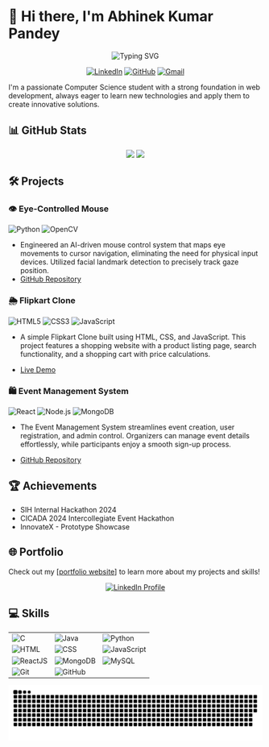 # 👋 Hi there, I'm Abhinek Kumar Pandey

<div align="center">
  <img src="https://readme-typing-svg.herokuapp.com?font=Fira+Code&duration=3000&pause=1000&color=4361EE&center=true&vCenter=true&width=435&lines=Computer+Science+Student;Web+Developer;Problem+Solver;Tech+Enthusiast" alt="Typing SVG" />
  
  <br>
  
  [![LinkedIn](https://img.shields.io/badge/LinkedIn-0077B5?style=for-the-badge&logo=linkedin&logoColor=white)](https://www.linkedin.com/in/abhinek-kumar-pandey-bb8821248/)
  [![GitHub](https://img.shields.io/badge/GitHub-100000?style=for-the-badge&logo=github&logoColor=white)](https://github.com/Abhinek8987)
  [![Gmail](https://img.shields.io/badge/Gmail-D14836?style=for-the-badge&logo=gmail&logoColor=white)](mailto:kumar12345abhinek@gmail.com)
</div>

I'm a passionate Computer Science student with a strong foundation in web development, always eager to learn new technologies and apply them to create innovative solutions.

## 📊 GitHub Stats

<div align="center">
  <img height="180em" src="https://github-readme-stats.vercel.app/api?username=Abhinek8987&show_icons=true&theme=tokyonight&include_all_commits=true&count_private=true"/>
  <img height="180em" src="https://github-readme-stats.vercel.app/api/top-langs/?username=Abhinek8987&layout=compact&langs_count=7&theme=tokyonight"/>
</div>


## 🛠️ Projects

### 👁️ Eye-Controlled Mouse
![Python](https://img.shields.io/badge/Python-3776AB?style=for-the-badge&logo=python&logoColor=white)
![OpenCV](https://img.shields.io/badge/OpenCV-5C3EE8?style=for-the-badge&logo=opencv&logoColor=white)

- Engineered an AI-driven mouse control system that maps eye movements to cursor navigation, eliminating the need for physical input devices. Utilized facial landmark detection to precisely track gaze position.
- [GitHub Repository](https://github.com/Abhinek8987/Eye-Controlled-Mouse)

### 🌦️ Flipkart Clone
![HTML5](https://img.shields.io/badge/HTML5-E34F26?style=for-the-badge&logo=html5&logoColor=white)
![CSS3](https://img.shields.io/badge/CSS3-1572B6?style=for-the-badge&logo=css3&logoColor=white)
![JavaScript](https://img.shields.io/badge/JavaScript-F7DF1E?style=for-the-badge&logo=javascript&logoColor=black)

- A simple Flipkart Clone built using HTML, CSS, and JavaScript. This project features a shopping website with a product listing page, search functionality, and a shopping cart with price calculations.

- [Live Demo](https://abhinek8987.github.io/Flipkart_Clone/)

### 🛍️ Event Management System
![React](https://img.shields.io/badge/React-20232A?style=for-the-badge&logo=react&logoColor=61DAFB)
![Node.js](https://img.shields.io/badge/Node.js-43853D?style=for-the-badge&logo=node.js&logoColor=white)
![MongoDB](https://img.shields.io/badge/MongoDB-4EA94B?style=for-the-badge&logo=mongodb&logoColor=white)

- The Event Management System streamlines event creation, user registration, and admin control. Organizers can manage event details effortlessly, while participants enjoy a smooth sign-up process.

- [GitHub Repository](https://github.com/Abhinek8987/E-Commerce)

## 🏆 Achievements

- SIH Internal Hackathon 2024
- CICADA 2024 Intercollegiate Event Hackathon
- InnovateX - Prototype Showcase

## 🌐 Portfolio

Check out my [[portfolio website](https://abhinek8987.github.io/Portfolio/)] to learn more about my projects and skills!

<div align="center">
  <a href="https://www.linkedin.com/in/abhinek-kumar-pandey-bb8821248/" target="_blank">
    <img src="https://img.shields.io/badge/View%20LinkedIn%20Profile-0e75b6?style=flat&logo=linkedin&logoColor=white" alt="LinkedIn Profile" />
  </a>
</div>

## 💻 Skills

<div align="center">
  <table>
    <tr>
      <td><img src="https://img.shields.io/badge/C-A8B9CC?style=for-the-badge&logo=c&logoColor=white" alt="C"/></td>
      <td><img src="https://img.shields.io/badge/Java-007396?style=for-the-badge&logo=openjdk&logoColor=white" alt="Java"/></td>
      <td><img src="https://img.shields.io/badge/Python-3776AB?style=for-the-badge&logo=python&logoColor=white" alt="Python"/></td>
    </tr>
    <tr>
       <td><img src="https://img.shields.io/badge/HTML-E34F26?style=for-the-badge&logo=html5&logoColor=white" alt="HTML"/></td>
      <td><img src="https://img.shields.io/badge/CSS-1572B6?style=for-the-badge&logo=css3&logoColor=white" alt="CSS"/></td>
      <td><img src="https://img.shields.io/badge/JavaScript-F7DF1E?style=for-the-badge&logo=javascript&logoColor=black" alt="JavaScript"/></td>
    </tr>
    <tr>
      <td><img src="https://img.shields.io/badge/React-20232A?style=for-the-badge&logo=react&logoColor=61DAFB" alt="ReactJS"/></td>
      <td><img src="https://img.shields.io/badge/MongoDB-4EA94B?style=for-the-badge&logo=mongodb&logoColor=white" alt="MongoDB"/></td>
      <td><img src="https://img.shields.io/badge/MySQL-4479A1?style=for-the-badge&logo=mysql&logoColor=white" alt="MySQL"/></td>
    </tr>
    <tr>
      <td><img src="https://img.shields.io/badge/Git-F05032?style=for-the-badge&logo=git&logoColor=white" alt="Git"/></td>
      <td><img src="https://img.shields.io/badge/GitHub-181717?style=for-the-badge&logo=github&logoColor=white" alt="GitHub"/></td>
    </tr>
  </table>
</div>


![Snake Animation](https://raw.githubusercontent.com/Abhinek8987/Abhinek8987/output/github-snake.svg)

